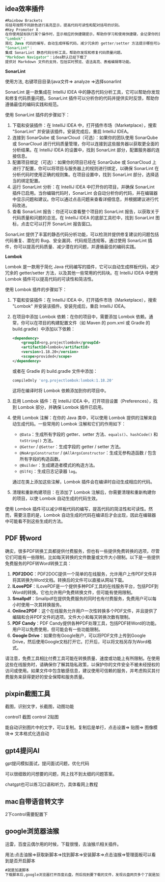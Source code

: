 ## idea效率插件

```sql
#Rainbow Brackets
将括号按照不同颜色进行高亮显示，提高代码可读性和配对括号的识别。
#Key Promoter X
在你使用鼠标执行某个操作时，显示相应的快捷键提示，帮助你学习和使用快捷键，会记录你的鼠标操作，
"Lombok"：
简化 Java 代码的编写，自动生成样板代码，减少冗余的 getter/setter 方法提示哪些可以用快捷键。还会有记录频次
"SonarLint"：
集成 SonarLint 静态代码分析工具，帮助你发现和修复代码质量问题。
"Markdown Navigator"：idea默认已经下载了
提供对 Markdown 文件的支持，包括实时预览、语法高亮、表格编辑等功能。
```

**SonarLint**

使用方法, 右键项目目录/java文件=> analyze =>选择sonarlint

SonarLint 是一款集成在 IntelliJ IDEA 中的静态代码分析工具，它可以帮助你发现和修复代码质量问题。SonarLint 插件可以分析你的代码并提供实时反馈，帮助你遵循最佳的编码实践和规范。

使用 SonarLint 插件的步骤如下：

1. 下载和安装插件：在 IntelliJ IDEA 中，打开插件市场（Marketplace），搜索 "SonarLint" 并安装该插件。安装完成后，重启 IntelliJ IDEA。
2. 连接到 SonarQube 或 SonarCloud（可选）：如果你的团队使用 SonarQube 或 SonarCloud 进行代码质量管理，你可以连接到这些服务器以获取更全面的分析结果。在 IntelliJ IDEA 的设置中，找到 SonarLint 部分，配置服务器的连接信息。
3. 配置项目绑定（可选）：如果你的项目已经在 SonarQube 或 SonarCloud 上进行了配置，你可以将项目与服务器上的规则进行绑定，以确保 SonarLint 在分析代码时使用正确的规则集。在项目设置中，找到 SonarLint 部分，选择适当的绑定配置。
4. 运行 SonarLint 分析：在 IntelliJ IDEA 中打开你的项目，并确保 SonarLint 插件已启用。当你编辑代码时，SonarLint 会自动分析你的代码，并在编辑器中显示问题和建议。你可以通过点击问题来查看详细信息，并根据建议进行代码改进。
5. 查看 SonarLint 报告：你还可以查看整个项目的 SonarLint 报告，以获取关于代码质量和问题的总览。在 IntelliJ IDEA 的底部工具栏中，找到 SonarLint 图标，点击它可以打开 SonarLint 报告窗口。

SonarLint 提供了丰富的静态代码分析功能，可以检测并提供修复建议的问题包括代码重复、潜在的 Bug、安全漏洞、代码规范违规等。通过使用 SonarLint 插件，你可以提高代码质量、减少潜在的问题，并遵循最佳的编码实践。

**Lombok**

Lombok 是一款用于简化 Java 代码编写的插件，它可以自动生成样板代码，减少冗余的 getter/setter 方法，以及其他一些常用的代码块。在 IntelliJ IDEA 中使用 Lombok 插件可以提高代码的可读性和简洁性。

使用 Lombok 插件的步骤如下：

1. 下载和安装插件：在 IntelliJ IDEA 中，打开插件市场（Marketplace），搜索 "Lombok" 并安装该插件。安装完成后，重启 IntelliJ IDEA。

2. 在项目中添加 Lombok 依赖：在你的项目中，需要添加 Lombok 依赖。通常，你可以在项目的构建配置文件（如 Maven 的 pom.xml 或 Gradle 的 build.gradle）中添加以下依赖：

   ```xml
   <dependency>
       <groupId>org.projectlombok</groupId>
       <artifactId>lombok</artifactId>
       <version>1.18.20</version>
       <scope>provided</scope>
   </dependency>
   ```

   或者在 Gradle 的 build.gradle 文件中添加：

   ```groovy
   compileOnly 'org.projectlombok:lombok:1.18.20'
   ```

   这将在编译时将 Lombok 依赖添加到你的项目中。

3. 启用 Lombok 插件：在 IntelliJ IDEA 中，打开项目设置（Preferences），找到 Lombok 部分，并确保 Lombok 插件已启用。

4. 使用 Lombok 注解：在你的 Java 类中，可以使用 Lombok 提供的注解来自动生成代码。一些常用的 Lombok 注解和它们的作用如下：

   - `@Data`：生成所有字段的 getter、setter 方法、`equals()`、`hashCode()` 和 `toString()` 方法。
   - `@Getter` / `@Setter`：生成字段的 getter / setter 方法。
   - `@NoArgsConstructor` / `@AllArgsConstructor`：生成无参构造函数 / 包含所有字段的构造函数。
   - `@Builder`：生成建造者模式的构造方法。
   - `@Slf4j`：生成日志记录器 `log`。

   通过在类上添加这些注解，Lombok 插件会在编译时自动生成相应的代码。

5. 清理和重新构建项目：在添加了 Lombok 注解后，你需要清理和重新构建你的项目，以使 Lombok 自动生成的代码生效。

使用 Lombok 插件可以减少样板代码的编写，提高代码的简洁性和可读性。然而，需要注意的是，Lombok 自动生成的代码在编译后才会出现，因此在编辑器中可能看不到这些生成的方法。



## PDF 转word

确实，很多PDF转换工具都提供付费服务，但也有一些提供免费转换的选项，尽管它们可能有一些限制，比如每天转换的文件数量或文件大小限制。以下是一些提供免费服务的PDF转Word转换工具：

1. **PDF2DOC**：PDF2DOC提供一个简单的在线服务，允许用户上传PDF文件并将其转换为Word文档。转换后的文件可以直接从网站下载。
2. **ILovePDF**：ILovePDF是一个提供多种PDF工具的在线服务平台，包括PDF到Word的转换。它也允许用户免费转换文件，但可能有使用限制。
3. **Smallpdf**：Smallpdf在提供免费服务的同时也有付费服务，免费用户可以每小时使用一次其转换服务。
4. **Online2PDF**：这个在线服务允许用户一次性转换多个PDF文件，并且提供了编辑和合并PDF文件的选项。文件大小和每天转换次数有限制。
5. **PDF Candy**：PDF Candy提供各种PDF处理工具，包括PDF转Word的功能。用户可以免费使用，但可能会有一些功能限制。
6. **Google Drive**：如果你有Google账户，可以将PDF文件上传到Google Drive，然后使用Google文档打开它。打开后，可以将文档另存为Word格式。

请注意，免费工具相比付费工具可能在转换质量、速度或功能上有所限制。在使用这些在线服务时，请确保你了解其隐私政策，以保护你的文件安全不被未经授权的访问或使用。如果文件中包含敏感信息，建议使用可信赖的服务，并考虑购买其付费服务来获得更好的安全保障和服务质量。



## pixpin截图工具

截图，识别文字，长截图，动图功能

control1  截图  control 2贴图

能自动识别图片中的文字，可以复制。复制后是单行，点击设置=> 贴图=> 图像模块=> 文本格式化选自动



## gpt4提问AI

gpt提问模拟面试，提问面试问题，优化代码

可以很细致的问想要的问题，网上找不到太细的问题答案。

chatgpt也可以练习口语和听力，具体看网上教程



## mac自带语音转文字

2下control需要配置下

## google浏览器油猴

迅雷，百度云偶尔用的时候，下载很慢，去油猴爪相关插件。

用法:点击油猴=>获取新脚本=>找到脚本=>安装脚本=>点击油猴=>管理面板可以看到是否开启脚本



```sql
#就是加速脚本
下载脚本后,google浏览器打开百度云盘，然后找到要下载的文件，发现云盘网页多个了就是加速的图标
```

